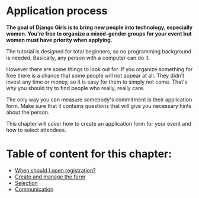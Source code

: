 # Application process

**The goal of Django Girls is to bring new people into technology, especially women. You're free to organize a mixed-gender groups for your event but women must have priority when applying.**

The tutorial is designed for total beginners, so no programming background is needed. Basically, any person with a computer can do it.

However there are some things to look out for. If you organize something for free there is a chance that some people will not appear at all. They didn't invest any time or money, so it is easy for them to simply not come. That's why you should try to find people who really, really care.

The only way you can measure somebody's commitment is their application form. Make sure that it contains questions that will give you necessary hints about the person.

This chapter will cover how to create an application form for your event and how to select attendees.


# Table of content for this chapter:
 
- [When should I open registration?](./opening_registration.md)
- [Create and manage the form](./create_manage_form.md)
- [Selection](./selection.md)
- [Communication](./communication.md)